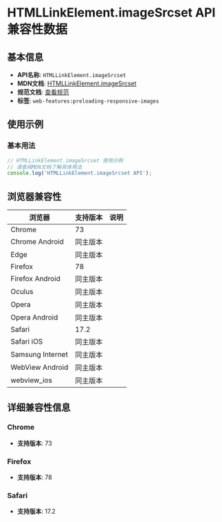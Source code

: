 # HTMLLinkElement.imageSrcset API 兼容性数据

## 基本信息

- **API名称**: `HTMLLinkElement.imageSrcset`
- **MDN文档**: [HTMLLinkElement.imageSrcset](https://developer.mozilla.org/docs/Web/API/HTMLLinkElement/imageSrcset)
- **规范文档**: [查看规范](https://html.spec.whatwg.org/multipage/semantics.html#dom-link-imagesrcset)
- **标签**: `web-features:preloading-responsive-images`

## 使用示例

### 基本用法

```javascript
// HTMLLinkElement.imageSrcset 使用示例
// 请查阅MDN文档了解具体用法
console.log('HTMLLinkElement.imageSrcset API');
```

## 浏览器兼容性

| 浏览器 | 支持版本 | 说明 |
|--------|----------|------|
| Chrome | 73 |  |
| Chrome Android | 同主版本 |  |
| Edge | 同主版本 |  |
| Firefox | 78 |  |
| Firefox Android | 同主版本 |  |
| Oculus | 同主版本 |  |
| Opera | 同主版本 |  |
| Opera Android | 同主版本 |  |
| Safari | 17.2 |  |
| Safari iOS | 同主版本 |  |
| Samsung Internet | 同主版本 |  |
| WebView Android | 同主版本 |  |
| webview_ios | 同主版本 |  |

## 详细兼容性信息

### Chrome

- **支持版本**: 73

### Firefox

- **支持版本**: 78

### Safari

- **支持版本**: 17.2

